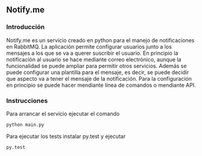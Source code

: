 ## Notify.me

### Introducción

Notify.me es un servicio creado en python para el manejo de notificaciones en RabbitMQ. La aplicación permite configurar usuarios junto a los mensajes a los que se va a querer suscribir el usuario. En principio la notificación al usuario se hace mediante correo electrónico, aunque la funcionalidad se puede ampliar para permitir otros servicios. Además se puede configurar una plantilla para el mensaje, es decir, se puede decidir que aspecto va a tener el mensaje de la notificación. Para la configuración en principio se puede hacer mendiante línea de comandos o mendiante API.

### Instrucciones

Para arrancar el servicio ejecutar el comando 

```bash
python main.py
```

Para ejecutar los tests instalar py.test y ejecutar

```bash
py.test
```
